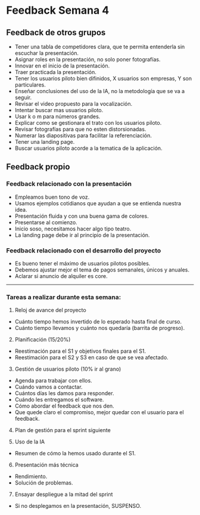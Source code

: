 # Feedback Semana 4

## Feedback de otros grupos

- Tener una tabla de competidores clara, que te permita entenderla sin escuchar la presentación.
- Asignar roles en la presentación, no solo poner fotografías.
- Innovar en el inicio de la presentación.
- Traer practicada la presentación.
- Tener los usuarios piloto bien difinidos, X usuarios son empresas, Y son particulares.
- Enseñar conclusiones del uso de la IA, no la metodología que se va a seguir.
- Revisar el video propuesto para la vocalización.
- Intentar buscar mas usuarios piloto.
- Usar k o m para números grandes.
- Explicar como se gestionara el trato con los usuarios piloto.
- Revisar fotografías para que no esten distorsionadas.
- Numerar las diapositivas para facilitar la referenciación.
- Tener una landing page.
- Buscar usuarios piloto acorde a la tematica de la aplicación.

## Feedback propio

### Feedback relacionado con la presentación
- Empleamos buen tono de voz.
- Usamos ejemplos cotidianos que ayudan a que se entienda nuestra idea.
- Presentación fluida y con una buena gama de colores.
- Presentarse al comienzo.
- Inicio soso, necesitamos hacer algo tipo teatro.
- La landing page debe ir al principio de la presentación.

### Feedback relacionado con el desarrollo del proyecto
- Es bueno tener el máximo de usuarios pilotos posibles.
- Debemos ajustar mejor el tema de pagos semanales, únicos y anuales.
- Aclarar si anuncio de alquiler es core.

---

### Tareas a realizar durante esta semana:

1. Reloj de avance del proyecto
- Cuánto tiempo hemos invertido de lo esperado hasta final de curso.
- Cuánto tiempo llevamos y cuánto nos quedaría (barrita de progreso).
2. Planificación (15/20%)
- Reestimación para el S1 y objetivos finales para el S1.
- Reestimación para el S2 y S3 en caso de que se vea afectado.
3. Gestión de usuarios piloto (10% ir al grano)
- Agenda para trabajar con ellos.
- Cuándo vamos a contactar.
- Cuántos días les damos para responder.
- Cuándo les entregamos el software.
- Cómo abordar el feedback que nos den.
- Que quede claro el compromiso, mejor quedar con el usuario para el feedback.

4. Plan de gestión para el sprint siguiente

5. Uso de la IA
- Resumen de cómo la hemos usado durante el S1.

6. Presentación más técnica
- Rendimiento.
- Solución de problemas.

7. Ensayar despliegue a la mitad del sprint
- Si no desplegamos en la presentación, SUSPENSO.

